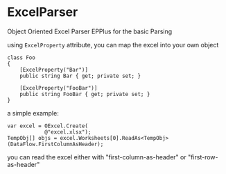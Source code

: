 # ExcelParser
Object Oriented Excel Parser
EPPlus for the basic Parsing

using `ExcelProperty` attribute, you can map the excel into your own object

    class Foo
    {
        [ExcelProperty("Bar")]
        public string Bar { get; private set; }

        [ExcelProperty("FooBar")]
        public string FooBar { get; private set; }
    }

a simple example:

    var excel = OExcel.Create(
                @"excel.xlsx");
    TempObj[] objs = excel.Worksheets[0].ReadAs<TempObj>(DataFlow.FirstColumnAsHeader);

you can read the excel either with "first-column-as-header" or "first-row-as-header"

